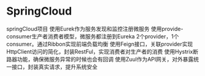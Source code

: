# SpringCloud
springCloud项目
使用Eurek作为服务发现和监控注册微服务
使用provide-consumer生产者消费者模型，微服务都注册到Eureka
2个provider，1个consumer。通过Ribbon实现前端负载均衡
使用Feign接口，关联provider实现HttpClient访问的简化，封装RestFul，实现消费者对生产者的消费
使用Hystrix断路器功能，确保微服务异常的时候也会有回调
使用Zuul作为API网关，对外暴露统一接口，封装真实请求，提升系统安全
